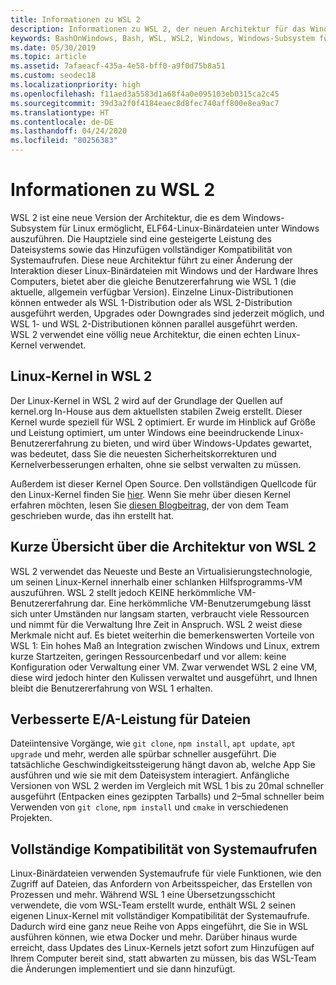 ```yaml
---
title: Informationen zu WSL 2
description: Informationen zu WSL 2, der neuen Architektur für das Windows-Subsystem für Linux
keywords: BashOnWindows, Bash, WSL, WSL2, Windows, Windows-Subsystem für Linux, Windows-Subsystem, Ubuntu, Debian, Suse, Windows 10, Installation, installieren
ms.date: 05/30/2019
ms.topic: article
ms.assetid: 7afaeacf-435a-4e58-bff0-a9f0d75b8a51
ms.custom: seodec18
ms.localizationpriority: high
ms.openlocfilehash: f11aed3a5583d1a68f4a0e095103eb0315ca2c45
ms.sourcegitcommit: 39d3a2f0f4184eaec8d8fec740aff800e8ea9ac7
ms.translationtype: HT
ms.contentlocale: de-DE
ms.lasthandoff: 04/24/2020
ms.locfileid: "80256383"
---
```

# <a name="about-wsl-2"></a>Informationen zu WSL 2

WSL 2 ist eine neue Version der Architektur, die es dem Windows-Subsystem für Linux ermöglicht, ELF64-Linux-Binärdateien unter Windows auszuführen. Die Hauptziele sind eine gesteigerte Leistung des Dateisystems sowie das Hinzufügen vollständiger Kompatibilität von Systemaufrufen. Diese neue Architektur führt zu einer Änderung der Interaktion dieser Linux-Binärdateien mit Windows und der Hardware Ihres Computers, bietet aber die gleiche Benutzererfahrung wie WSL 1 (die aktuelle, allgemein verfügbar Version). Einzelne Linux-Distributionen können entweder als WSL 1-Distribution oder als WSL 2-Distribution ausgeführt werden, Upgrades oder Downgrades sind jederzeit möglich, und WSL 1- und WSL 2-Distributionen können parallel ausgeführt werden. WSL 2 verwendet eine völlig neue Architektur, die einen echten Linux-Kernel verwendet.

## <a name="linux-kernel-in-wsl-2"></a>Linux-Kernel in WSL 2

Der Linux-Kernel in WSL 2 wird auf der Grundlage der Quellen auf kernel.org In-House aus dem aktuellsten stabilen Zweig erstellt. Dieser Kernel wurde speziell für WSL 2 optimiert. Er wurde im Hinblick auf Größe und Leistung optimiert, um unter Windows eine beeindruckende Linux-Benutzererfahrung zu bieten, und wird über Windows-Updates gewartet, was bedeutet, dass Sie die neuesten Sicherheitskorrekturen und Kernelverbesserungen erhalten, ohne sie selbst verwalten zu müssen.

Außerdem ist dieser Kernel Open Source. Den vollständigen Quellcode für den Linux-Kernel finden Sie [hier](https://github.com/microsoft/WSL2-Linux-Kernel). Wenn Sie mehr über diesen Kernel erfahren möchten, lesen Sie [diesen Blogbeitrag](https://devblogs.microsoft.com/commandline/shipping-a-linux-kernel-with-windows/), der von dem Team geschrieben wurde, das ihn erstellt hat.

## <a name="brief-overview-of-the-wsl-2-architecture"></a>Kurze Übersicht über die Architektur von WSL 2

WSL 2 verwendet das Neueste und Beste an Virtualisierungstechnologie, um seinen Linux-Kernel innerhalb einer schlanken Hilfsprogramms-VM auszuführen. WSL 2 stellt jedoch KEINE herkömmliche VM-Benutzererfahrung dar. Eine herkömmliche VM-Benutzerumgebung lässt sich unter Umständen nur langsam starten, verbraucht viele Ressourcen und nimmt für die Verwaltung Ihre Zeit in Anspruch. WSL 2 weist diese Merkmale nicht auf. Es bietet weiterhin die bemerkenswerten Vorteile von WSL 1: Ein hohes Maß an Integration zwischen Windows und Linux, extrem kurze Startzeiten, geringen Ressourcenbedarf und vor allem: keine Konfiguration oder Verwaltung einer VM. Zwar verwendet WSL 2 eine VM, diese wird jedoch hinter den Kulissen verwaltet und ausgeführt, und Ihnen bleibt die Benutzererfahrung von WSL 1 erhalten.

## <a name="increased-file-io-performance"></a>Verbesserte E/A-Leistung für Dateien

Dateiintensive Vorgänge, wie `git clone`, `npm install`, `apt update`, `apt upgrade` und mehr, werden alle spürbar schneller ausgeführt. Die tatsächliche Geschwindigkeitssteigerung hängt davon ab, welche App Sie ausführen und wie sie mit dem Dateisystem interagiert. Anfängliche Versionen von WSL 2 werden im Vergleich mit WSL 1 bis zu 20mal schneller ausgeführt (Entpacken eines gezippten Tarballs) und 2–5mal schneller beim Verwenden von `git clone`, `npm install` und `cmake` in verschiedenen Projekten.

## <a name="full-system-call-compatibility"></a>Vollständige Kompatibilität von Systemaufrufen

Linux-Binärdateien verwenden Systemaufrufe für viele Funktionen, wie den Zugriff auf Dateien, das Anfordern von Arbeitsspeicher, das Erstellen von Prozessen und mehr. Während WSL 1 eine Übersetzungsschicht verwendete, die vom WSL-Team erstellt wurde, enthält WSL 2 seinen eigenen Linux-Kernel mit vollständiger Kompatibilität der Systemaufrufe. Dadurch wird eine ganz neue Reihe von Apps eingeführt, die Sie in WSL ausführen können, wie etwa Docker und mehr. Darüber hinaus wurde erreicht, dass Updates des Linux-Kernels jetzt sofort zum Hinzufügen auf Ihrem Computer bereit sind, statt abwarten zu müssen, bis das WSL-Team die Änderungen implementiert und sie dann hinzufügt.